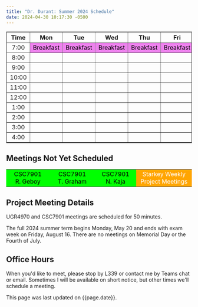 ```yaml
---
title: "Dr. Durant: Summer 2024 Schedule"
date: 2024-04-30 10:17:30 -0500
---
```


<style type="text/css">
td         { text-align: center;                        }
td.am      { background-color: red;     color: white;   }
td.starkey { background-color: orange;  color: white;   }
td.csc7901 { background-color: lime;    color: black;   }
td.lunch   { background-color: violet;  color: black;   }
</style>

<div align="center">
<table border>
<tr><th>Time</th>   <th>Mon</th>                        <th>Tue</th>                        <th>Wed</th>                        <th>Thu</th>                        <th>Fri</th>                    </tr>
<tr><td>7:00</td>   <td class="lunch">Breakfast</td>    <td class="lunch">Breakfast</td>    <td class="lunch">Breakfast</td>    <td class="lunch">Breakfast</td>    <td class="lunch">Breakfast</td></tr>
<tr><td>8:00</td>   <td>&nbsp;</td>                     <td>&nbsp;</td>                     <td>&nbsp;</td>                     <td>&nbsp;</td>                     <td>&nbsp;</td>                 </tr>
<tr><td>9:00</td>   <td>&nbsp;</td>                     <td>&nbsp;</td>                     <td>&nbsp;</td>                     <td>&nbsp;</td>                     <td>&nbsp;</td>                 </tr>
<tr><td>10:00</td>  <td>&nbsp;</td>                     <td>&nbsp;</td>                     <td>&nbsp;</td>                     <td>&nbsp;</td>                     <td>&nbsp;</td>                 </tr>
<tr><td>11:00</td>  <td>&nbsp;</td>                     <td>&nbsp;</td>                     <td>&nbsp;</td>                     <td>&nbsp;</td>                     <td>&nbsp;</td>                 </tr>
<tr><td>12:00</td>  <td>&nbsp;</td>                     <td>&nbsp;</td>                     <td>&nbsp;</td>                     <td>&nbsp;</td>                     <td>&nbsp;</td>                 </tr>
<tr><td>1:00</td>   <td>&nbsp;</td>                     <td>&nbsp;</td>                     <td>&nbsp;</td>                     <td>&nbsp;</td>                     <td>&nbsp;</td>                 </tr>
<tr><td>2:00</td>   <td>&nbsp;</td>                     <td>&nbsp;</td>                     <td>&nbsp;</td>                     <td>&nbsp;</td>                     <td>&nbsp;</td>                 </tr>
<tr><td>3:00</td>   <td>&nbsp;</td>                     <td>&nbsp;</td>                     <td>&nbsp;</td>                     <td>&nbsp;</td>                     <td>&nbsp;</td>                 </tr>
<tr><td>4:00</td>   <td>&nbsp;</td>                     <td>&nbsp;</td>                     <td>&nbsp;</td>                     <td>&nbsp;</td>                     <td>&nbsp;</td>                 </tr>
</table>
</div>

## Meetings Not Yet Scheduled
<table><tr>
<td class="csc7901">CSC7901 R.&nbsp;Geboy</td>
<td class="csc7901">CSC7901 T.&nbsp;Graham</td>
<td class="csc7901">CSC7901 N.&nbsp;Kaja</td>
<td class="starkey">Starkey Weekly Project Meetings</td>
</tr></table>

## Project Meeting Details
UGR4970 and CSC7901 meetings are scheduled for 50 minutes.

The full 2024 summer term begins Monday, May 20 and ends with exam week on Friday, August 16. There are no meetings on Memorial Day or the Fourth of July.

## Office Hours
When you'd like to meet, please stop by L339 or contact me by Teams chat or email. Sometimes I will be available on short notice, but other times we'll schedule a meeting.

This page was last updated on {{page.date}}.
